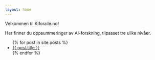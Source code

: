 ```yaml
---
layout: home
---
```


Velkommen til Kiforalle.no!

Her finner du oppsummeringer av AI-forskning, tilpasset tre ulike nivåer.

<ul>
  {% for post in site.posts %}
    <li><a href="{{ post.url }}">{{ post.title }}</a></li>
  {% endfor %}
</ul>

